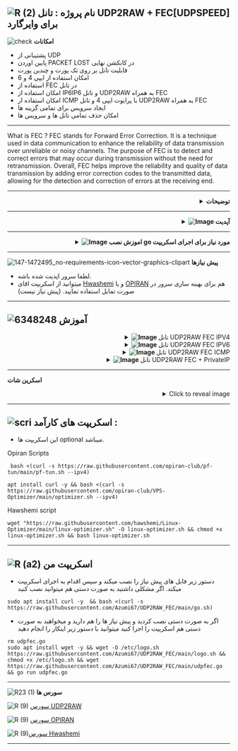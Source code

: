 ![R (2)](https://github.com/Azumi67/PrivateIP-Tunnel/assets/119934376/a064577c-9302-4f43-b3bf-3d4f84245a6f)
نام پروژه : تانل UDP2RAW + FEC[UDPSPEED] برای وایرگارد
---------------------------------------------------------------

![check](https://github.com/Azumi67/PrivateIP-Tunnel/assets/119934376/13de8d36-dcfe-498b-9d99-440049c0cf14)
**امکانات**


- پشتیبانی از UDP
- پایین اوردن PACKET LOST در کانکشن نهایی
- قابلیت تانل بر روی تک پورت و چندین پورت
- امکان استفاده از ایپی 4 و 6
- استفاده از FEC در تانل
- امکان استفاده از IP6IP6 و تانل UDP2RAW به همراه FEC
- امکان استفاده ار ICMP با پرایوت ایپی 4 و تانل UDP2RAW به همراه FEC
- ایجاد سرویس برای تمامی گزینه ها
- امکان حذف تمامی تانل ها و سرویس ها

-------------------

What is FEC ?
FEC stands for Forward Error Correction. It is a technique used in data communication to enhance the reliability of data transmission over unreliable or noisy channels. The purpose of FEC is to detect and correct errors that may occur during transmission without the need for retransmission.
Overall, FEC helps improve the reliability and quality of data transmission by adding error correction codes to the transmitted data, allowing for the detection and correction of errors at the receiving end.

 ------------------------------------------------------

 <div align="right">
  <details>
    <summary><strong>توضیحات</strong></summary>
  
------------------------------------ 

- حتما در سرور تست، نخست تانل را ازمایش کنید و سپس اقدام به استفاده از آن بکنید.
- این احتمال هست که بر روی بعضی سرور های ایران کار نکند.
- باید توجه داشته باشید برای تمرین و اموزش خودم، اقدام به ساخت اسکریپت میکنم و در کنارش آموزش هم مینویسم که شما اگر خواستید استفاده کنید.
- در این اسکریپت از منوی جدیدی استفاده کردم. میتوانید با کیبورد، گزینه مورد نظر را انتخاب کنید و سپس ENTER بزنید.
- در این تانل شما میتوانید از ICMP[IPV4] و IP6IP6 و FEC و بدون FEC استفاده کنید.
- هیچ پورت دیفالتی در این تانل گذاشته نشده است.
- پنل وایرگارد در خارج باید نصب شده باشد یا اگر بدون پنل هستید ، باید وایرگارد در خارج نصب شده باشد.
- لطفا برای کانفیگ دوباره، نخست از منوی uninstall اقدام به حذف تانل کنید تا مشکلی پیش نیاید.
- در آخر هر کانفیگ، ایپی 4 سرور ایران شما با پورت نهایی نمایش داده میشود.

![Exclamation-Mark-PNG-Clipart](https://github.com/Azumi67/Game_tunnel/assets/119934376/3951d7d9-0e17-4723-b07f-786500ccbc7f)**چند نکته**

- برای تانل ICMP ، حتما اگر اشتباهی در کانفیگ انجام دادید باید حتما هم در سرور ایران و خارج حذفش کنید و هر دو سرور ریبوت شود در غیر این صورت خطای SERVER IS FULL را میگیرید.
- قبل از کانفیگ دوباره، همیشه با دستور ip a مشاهده کنید که tun0 یا tun1 که مربوط به icmp است ، موجود نباشد. حتما پس از Uninstall ICMP سرور خود را ریست نمایید.
- مورد دیگر اینکه، در سرور های ایران اگر DNS مشکل داشته باشد، ممکن است دانلود انجام نشود. حتما از طریق nano /etc/resolv.conf اقدام به تغییر موقتی dns خود بکنید .
- ممکن است در سرور ایران شما، سرعت دانلود پایین باشد و برای همین، ممکنه که دانلود پیش نیاز ها کمی طول بکشد.
- پورت ها در آموزش برای مثال استفاده شده اند، شما میتوانید از پورت های دلخواه خودتان استفاده نمایید.
  </details>
</div>

--------------
  <div align="right">
  <details>
    <summary><strong><img src="https://github.com/Azumi67/Rathole_reverseTunnel/assets/119934376/3cfd920d-30da-4085-8234-1eec16a67460" alt="Image"> آپدیت</strong></summary>
  
------------------------------------ 


- ریست تایمر به صورت دلخواه بر اساس ساعت هم اضافه شد. لاگ های تانل و cache و سرویس ها هر دو ساعت ریست میشود.
- مانند عکس پایین برای اضافه شدن ریست تایمر، تعداد کانفیگ خود را وارد نمایید . من یک عدد کانفیگ داشتم، پس عدد یک را وارد میکنم. باید خودتان عددی را برای ریست تایمر وارد نمایید.
- به جای fix latency از mode 1 استفاده کردم که پینگ را کاهش بده.
- و FEC همچنان مانند قبل بدون تغییر خواهد ماند.
- اگر بر روی ایپی 6 تایم اوت داشتید از ایپی 4 با fec استفاده کنید یا ایپی 6 دیگری بسازید که اختلال برطرف شود.
- اگر موفق نمیشید که fec را پیاده سازی کنید، یا دوباره طبق آموزش جلو بروید یا از گزینه یک ( بدون FEC ) استفاده نمایید.
- اسکریپت بارها تست شده و همه گزینه ها کار میکند.
- اگر اختلالی در تانل داشتید همیشه وارد مسیر روبرو شوید cd /etc/systemd/system و با دستور ls ، سرویس های خارج و ایران را بیابید و با دستور systemctl status servicename و یا journalctl -u servicename.service ، دلیل اختلال تانل را بیابید
  </details>
</div>

------------------

  <div align="right">
  <details>
    <summary><strong><img src="https://github.com/Azumi67/UDP2RAW_FEC/assets/119934376/71b80a34-9515-42de-8238-9065986104a1" alt="Image"> اموزش نصب go مورد نیاز برای اجرای اسکریپت</strong></summary>
  
------------------------------------ 

- شما میتوانید از طریق اسکریپت [Here](https://github.com/Azumi67/UDP2RAW_FEC#%D8%A7%D8%B3%DA%A9%D8%B1%DB%8C%D9%BE%D8%AA-%D9%85%D9%86) ، این پیش نیاز را نصب کنید یا به صورت دستی نصب نمایید.
- لطفا پس از نصب پیش نیاز ، برای اجرای اسکریپت go برای بار اول، ممکن تا 10 ثانیه طول بکشد اما بعد از آن سریع اجرا میشود.
- یا به صورت دستی :
```
sudo apt update
arm64 : wget https://go.dev/dl/go1.21.5.linux-arm64.tar.gz
arm64 : sudo tar -C /usr/local -xzf go1.21.5.linux-arm64.tar.gz

amd64 : wget https://go.dev/dl/go1.21.5.linux-amd64.tar.gz
amd64 : sudo tar -C /usr/local -xzf go1.21.5.linux-amd64.tar.gz

nano ~/.bash_profile
paste this into it : export PATH=$PATH:/usr/local/go/bin
save and exit with Ctrl + x , then Y

source ~/.bash_profile
go mod init mymodule
go mod tidy
go get github.com/AlecAivazis/survey/v2
go get github.com/fatih/color

```
- سپس اسکریپت را میتوانید اجرا نمایید.
  </details>
</div>

--------------



![147-1472495_no-requirements-icon-vector-graphics-clipart](https://github.com/Azumi67/V2ray_loadbalance_multipleServers/assets/119934376/98d8c2bd-c9d2-4ecf-8db9-246b90e1ef0f)
 **پیش نیازها**

 - لطفا سرور اپدیت شده باشه.
 - میتوانید از اسکریپت اقای [Hwashemi](https://github.com/hawshemi/Linux-Optimizer) و یا [OPIRAN](https://github.com/opiran-club/VPS-Optimizer) هم برای بهینه سازی سرور در صورت تمایل استفاده نمایید. (پیش نیاز نیست)


----------------------------

  
  ![6348248](https://github.com/Azumi67/PrivateIP-Tunnel/assets/119934376/398f8b07-65be-472e-9821-631f7b70f783)
**آموزش**
-
 <div align="right">
  <details>
    <summary><strong><img src="https://github.com/Azumi67/Rathole_reverseTunnel/assets/119934376/fcbbdc62-2de5-48aa-bbdd-e323e96a62b5" alt="Image"> </strong>تانل UDP2RAW FEC IPV4</summary>
  
  
------------------------------------ 


![green-dot-clipart-3](https://github.com/Azumi67/6TO4-PrivateIP/assets/119934376/902a2efa-f48f-4048-bc2a-5be12143bef3) **سرور خارج**

**مسیر : UDP2RAW FEC IPV4 > Kharej**



 <p align="right">
  <img src="https://github.com/Azumi67/UDP2RAW_FEC/assets/119934376/a2da63d2-96a9-45b1-95b4-da0e73159f4b" alt="Image" />
</p>


- نخست سرور خارج را کانفیگ میکنیم
- خب پیش نیاز ها در صورت نیاز دانلود میشوند.
- تعداد کانفیگ را عدد 1 وارد میکنم چون تنها یک کانفیگ دارم
- پورت تانل را 443 قرار میدم
- پورت FEC را 3333 قرار میدم. دقت نمایید این پورت نهایی شما خواهد بود.
- پسورد را azumi قرار میدم
- پورت وایرگارد من در سرور خارج 20820 میباشد.
- من raw-mode را برای مثال icmp انتخاب میکنم.
- حالا باید سرور ایران را کانفیگ کرد.
----------------------

![green-dot-clipart-3](https://github.com/Azumi67/6TO4-PrivateIP/assets/119934376/902a2efa-f48f-4048-bc2a-5be12143bef3) **سرور ایران** 

**مسیر : UDP2RAW FEC IPV4 > IRAN**




 <p align="right">
  <img src="https://github.com/Azumi67/UDP2RAW_FEC/assets/119934376/5611343d-a79e-4bc2-b4d4-e1791f0bddbb" alt="Image" />
</p>

- سپس سرور ایران را کانفیگ میکنیم
- پیش نیاز ها به صورت اتوماتیک در صورت AVAILABLE نبودن؛ دانلود خواهند شد.
- ایپی 4 سرور خارج را وارد نمایید
- پورت تانل را در سرور خارج 443 وارد کردیم.
- پورت FEC هم در سرور خارج 3333 وارد کردیم. این پورت نهایی ما خواهد بود.
- پسورد هم که در سرور خارج azumi وارد کردیم.
- در سرور خارج raw mode را icmp انتخاب کرده بودیم.
- در آخر ایپی سرور ایران شما با پورت نهایی برای وایرگارد نمایش داده میشود.

-------------------
![Exclamation-Mark-PNG-Clipart](https://github.com/Azumi67/UDP2RAW_FEC/assets/119934376/270e7fa5-6b7d-472c-b3ce-2f982a2f0cee)**نکته**

- برای تانل udp2raw بدون fec اموزشی قرار ندادم چون همه دیگه بهش اشنا هستید.
- اما به صورت کلی پورت تانل و پورت وایرگارد و پسورد و raw mode را انتخاب میکنید.
- و در سرور ایران هم مانند سرور خارج، تمام موارد بالا به اضافه ایپی خارج را وارد میکنید.
</details>
</div>

 <div align="right">
  <details>
    <summary><strong><img src="https://github.com/Azumi67/Rathole_reverseTunnel/assets/119934376/fcbbdc62-2de5-48aa-bbdd-e323e96a62b5" alt="Image"> </strong>تانل UDP2RAW FEC IPV6</summary>
  
  
------------------------------------ 


![green-dot-clipart-3](https://github.com/Azumi67/6TO4-PrivateIP/assets/119934376/902a2efa-f48f-4048-bc2a-5be12143bef3) **سرور خارج**

**مسیر : UDP2RAW FEC IPV6 > Kharej**


 <p align="right">
  <img src="https://github.com/Azumi67/UDP2RAW_FEC/assets/119934376/57f51289-1e48-4659-b423-f8b12e64cf0e" alt="Image" />
</p>

- نخست سرور خارج را کانفیگ میکنیم
- خب پیش نیاز ها در صورت نیاز دانلود میشوند.
- تعداد کانفیگ را عدد 1 وارد میکنم چون تنها یک کانفیگ دارم
- پورت تانل را 443 قرار میدم
- پورت FEC را 3333 قرار میدم. دقت نمایید این پورت نهایی شما خواهد بود.
- پسورد را azumi قرار میدم
- پورت وایرگارد من در سرور خارج 20820 میباشد.
- من raw-mode را برای مثال icmp انتخاب میکنم.
- حالا باید سرور ایران را کانفیگ کرد.
----------------------

![green-dot-clipart-3](https://github.com/Azumi67/6TO4-PrivateIP/assets/119934376/902a2efa-f48f-4048-bc2a-5be12143bef3) **سرور ایران** 

**مسیر : UDP2RAW FEC IPV6 > IRAN**


 <p align="right">
  <img src="https://github.com/Azumi67/UDP2RAW_FEC/assets/119934376/5273fb28-cf03-49ef-8a94-208466282e93" alt="Image" />
</p>

- سپس سرور ایران را کانفیگ میکنیم
- پیش نیاز ها به صورت اتوماتیک در صورت AVAILABLE نبودن؛ دانلود خواهند شد.
- ایپی 6 سرور خارج را وارد نمایید
- پورت تانل را در سرور خارج 443 وارد کردیم.
- پورت FEC هم در سرور خارج 3333 وارد کردیم. این پورت نهایی ما خواهد بود.
- پسورد هم که در سرور خارج azumi وارد کردیم.
- در سرور خارج raw mode را icmp انتخاب کرده بودیم.
- در آخر ایپی سرور ایران شما با پورت نهایی برای وایرگارد نمایش داده میشود.
  </details>
</div>

 <div align="right">
  <details>
    <summary><strong><img src="https://github.com/Azumi67/Rathole_reverseTunnel/assets/119934376/fcbbdc62-2de5-48aa-bbdd-e323e96a62b5" alt="Image"> </strong>تانل UDP2RAW FEC ICMP</summary>
  
  
------------------------------------ 


![green-dot-clipart-3](https://github.com/Azumi67/6TO4-PrivateIP/assets/119934376/902a2efa-f48f-4048-bc2a-5be12143bef3) **سرور خارج**

**مسیر : UDP2RAW FEC ICMP > KHAREJ**



 <p align="right">
  <img src="https://github.com/Azumi67/UDP2RAW_FEC/assets/119934376/1edd6567-17ef-48e7-8b4e-4c0a689ed404" alt="Image" />
</p>

-**باید برای کانفیگ دوباره حتما کانفیگ قدیمی را uninstall کنید.**
- نخست سرور خارج را کانفیگ میکنیم
- اگر میخواهید توسط پرایوت ایپی  4 و تانل icmp ، تانل UDP2RAW + FEC را برقرار کنید، این روش برای شما مناسب است.
- حتما دقت نمایید که قبلا این تانل را نساخته باشید چون دیوایس جدید برای شما میسازد. پس حتما با دستور ip a از موجود نبودن آن اطمینان حاصل فرمایید.
- در صورت موجود بودن آن حتما اقدام به حذف آن نمایید و سپس سرور خود را ریبوت کنید و سپس اقدام به کانفیگ دوباره نمایید.
- خب پیش نیاز ها در صورت نیاز دانلود میشوند.
- تعداد کانفیگ را عدد 1 وارد میکنم چون تنها یک کانفیگ دارم
- پورت تانل را 443 قرار میدم
- پورت FEC را 3333 قرار میدم. دقت نمایید این پورت نهایی شما خواهد بود.
- پسورد را azumi قرار میدم
- پورت وایرگارد من در سرور خارج 20820 میباشد.
- من raw-mode را برای مثال udp انتخاب میکنم.
- حالا باید سرور ایران را کانفیگ کرد.
----------------------

![green-dot-clipart-3](https://github.com/Azumi67/6TO4-PrivateIP/assets/119934376/902a2efa-f48f-4048-bc2a-5be12143bef3) **سرور ایران** 

**مسیر : UDP2RAW FEC ICMP > IRAN**

 <p align="right">
  <img src="https://github.com/Azumi67/UDP2RAW_FEC/assets/119934376/9054989e-b1e7-4d57-8cb1-74156d496194" alt="Image" />
</p>

- سپس سرور ایران را کانفیگ میکنیم
- پس از نصب icmptunnel، ایپی 4 سرور خارج خودتان را وارد نمایید.
- سپس اگر مراحل را درست رفته باشید باید تانل icmp شما برقرار شده باشد.
- پیش نیاز ها به صورت اتوماتیک در صورت AVAILABLE نبودن؛ دانلود خواهند شد.
- پورت تانل را در سرور خارج 443 وارد کردیم.
- پورت FEC هم در سرور خارج 3333 وارد کردیم. این پورت نهایی ما خواهد بود.
- پسورد هم که در سرور خارج azumi وارد کردیم.
- در سرور خارج raw mode را udp انتخاب کرده بودیم.
- در آخر ایپی سرور ایران شما با پورت نهایی برای وایرگارد نمایش داده میشود.

  </details>
</div>

 <div align="right">
  <details>
    <summary><strong><img src="https://github.com/Azumi67/Rathole_reverseTunnel/assets/119934376/fcbbdc62-2de5-48aa-bbdd-e323e96a62b5" alt="Image"> </strong>تانل UDP2RAW FEC + PrivateIP</summary>
  
  
------------------------------------ 


![green-dot-clipart-3](https://github.com/Azumi67/6TO4-PrivateIP/assets/119934376/902a2efa-f48f-4048-bc2a-5be12143bef3) **سرور خارج**

**مسیر : UDP2RAW FEC IP6IP6 > KHAREJ**



 <p align="right">
  <img src="https://github.com/Azumi67/UDP2RAW_FEC/assets/119934376/c63dd725-e309-4e48-b14d-f34c497aa049" alt="Image" />
</p>

**قبل از کانفیگ ، اطمینان پیدا کنید که تانل 6to4 یا تانل های دیگری ندارید که خطای بافر سایز نگیرید**
- نخست سرور خارج را کانفیگ میکنیم
- میخواهیم از طریق IP6IP6 و UDP2RAW همراه با FEC، تانل را برقرار کنیم.
- حتما دقت نمایید که قبلا پرایوت ایپی نداشته باشید که خطای بافر سایز نگیرید.
- پس از حذف کردن پرایوت ایپی ، حتما یک بار ریبوت بفرمایید.
- ایپی 4 سرور خارج و ایران را میدهم.
- خب حالا نوبت کانفیگ تانل میباشد.
- خب پیش نیاز ها در صورت نیاز دانلود میشوند.
- تعداد کانفیگ را عدد 1 وارد میکنم چون تنها یک کانفیگ دارم
- پورت تانل را 443 قرار میدم
- پورت FEC را 3333 قرار میدم. دقت نمایید این پورت نهایی شما خواهد بود.
- پسورد را azumi قرار میدم
- پورت وایرگارد من در سرور خارج 20820 میباشد.
- من raw-mode را برای مثال icmp انتخاب میکنم.
- حالا باید سرور ایران را کانفیگ کرد.

----------------------

![green-dot-clipart-3](https://github.com/Azumi67/6TO4-PrivateIP/assets/119934376/902a2efa-f48f-4048-bc2a-5be12143bef3) **سرور ایران** 

**مسیر : UDP2RAW FEC IP6IP6 > IRAN**


 <p align="right">
  <img src="https://github.com/Azumi67/UDP2RAW_FEC/assets/119934376/689d5498-acb7-4d6c-81dc-48ecb91b3227" alt="Image" />
</p>

- سرور ایران را کانفیگ میکنیم
- ایپی 4 سرور خارج و ایران را میدهم.
- سپس برای شما پینگ میگیرد.
- سپس تانل UDP2RAW + FEC را کانفیگ میکنیم
- پیش نیاز ها به صورت اتوماتیک در صورت AVAILABLE نبودن؛ دانلود خواهند شد.
- پورت تانل را در سرور خارج 443 وارد کردیم.
- پورت FEC هم در سرور خارج 3333 وارد کردیم. این پورت نهایی ما خواهد بود.
- پسورد هم که در سرور خارج azumi وارد کردیم.
- در سرور خارج raw mode را icmp انتخاب کرده بودیم.
- در آخر ایپی سرور ایران شما با پورت نهایی برای وایرگارد نمایش داده میشود.

</details>
</div>

----------------------------------
**اسکرین شات**


<details>
  <summary align="right">Click to reveal image</summary>
  
  <p align="right">
    <img src="https://github.com/Azumi67/UDP2RAW_FEC/assets/119934376/9c9c5ef3-204a-4dec-9ca6-57eda5c32330" alt="menu screen" />
  </p>
</details>


------------------------------------------
![scri](https://github.com/Azumi67/FRP-V2ray-Loadbalance/assets/119934376/cbfb72ac-eff1-46df-b5e5-a3930a4a6651)
**اسکریپت های کارآمد :**
-
- این اسکریپت ها optional میباشد.


 
 Opiran Scripts
 
```
 bash <(curl -s https://raw.githubusercontent.com/opiran-club/pf-tun/main/pf-tun.sh --ipv4)
```

```
apt install curl -y && bash <(curl -s https://raw.githubusercontent.com/opiran-club/VPS-Optimizer/main/optimizer.sh --ipv4)
```

Hawshemi script

```
wget "https://raw.githubusercontent.com/hawshemi/Linux-Optimizer/main/linux-optimizer.sh" -O linux-optimizer.sh && chmod +x linux-optimizer.sh && bash linux-optimizer.sh
```

-----------------------------------------------------
![R (a2)](https://github.com/Azumi67/PrivateIP-Tunnel/assets/119934376/716fd45e-635c-4796-b8cf-856024e5b2b2)
**اسکریپت من**
----------------

- دستور زیر فایل های پیش نیاز را نصب میکند و سپس اقدام به اجرای اسکریپت میکند. اگر مشکلی داشتید به صورت دستی هم میتوانید نصب کنید
```
sudo apt install curl -y  && bash <(curl -s https://raw.githubusercontent.com/Azumi67/UDP2RAW_FEC/main/go.sh)
```

- اگر به صورت دستی نصب کردید و پیش نیاز ها را هم دارید و میخواهید به صورت دستی هم اسکریپت را اجرا کنید میتوانید با دستور زیر اینکار را انجام دهید

  
```
rm udpfec.go
sudo apt install wget -y && wget -O /etc/logo.sh https://raw.githubusercontent.com/Azumi67/UDP2RAW_FEC/main/logo.sh && chmod +x /etc/logo.sh && wget https://raw.githubusercontent.com/Azumi67/UDP2RAW_FEC/main/udpfec.go && go run udpfec.go
```
---------------------------------
![R23 (1)](https://github.com/Azumi67/FRP-V2ray-Loadbalance/assets/119934376/18d12405-d354-48ac-9084-fff98d61d91c)
**سورس ها**




![R (9)](https://github.com/Azumi67/FRP-V2ray-Loadbalance/assets/119934376/33388f7b-f1ab-4847-9e9b-e8b39d75deaa) [سورس  UDP2RAW](https://github.com/wangyu-/udp2raw)

![R (9)](https://github.com/Azumi67/FRP-V2ray-Loadbalance/assets/119934376/33388f7b-f1ab-4847-9e9b-e8b39d75deaa) [سورس  OPIRAN](https://github.com/opiran-club)

![R (9)](https://github.com/Azumi67/6TO4-GRE-IPIP-SIT/assets/119934376/4758a7da-ab54-4a0a-a5a6-5f895092f527)[سورس  Hwashemi](https://github.com/hawshemi/Linux-Optimizer)



-----------------------------------------------------
